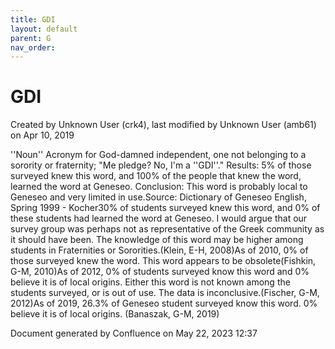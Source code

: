 ```yaml
---
title: GDI
layout: default
parent: G
nav_order:
---
```


# GDI

Created by  Unknown User (crk4), last modified by  Unknown User (amb61) on Apr 10, 2019

''Noun'' Acronym for God-damned independent, one not belonging to a sorority or fraternity; &quot;Me pledge? No, I'm a ''GDI''.&quot; Results: 5% of those surveyed knew this word, and 100% of the people that knew the word, learned the word at Geneseo. Conclusion: This word is probably local to Geneseo and very limited in use.Source: Dictionary of Geneseo English, Spring 1999 - Kocher30% of students surveyed knew this word, and 0% of these students had learned the word at Geneseo. I would argue that our survey group was perhaps not as representative of the Greek community as it should have been. The knowledge of this word may be higher among students in Fraternities or Sororities.(Klein, E-H, 2008)As of 2010, 0% of those surveyed knew the word. This word appears to be obsolete(Fishkin, G-M, 2010)As of 2012, 0% of students surveyed know this word and 0% believe it is of local origins. Either this word is not known among the students surveyed, or is out of use. The data is inconclusive.(Fischer, G-M, 2012)As of 2019, 26.3% of Geneseo student surveyed know this word. 0% believe it is of local origins. (Banaszak, G-M, 2019)

Document generated by Confluence on May 22, 2023 12:37



